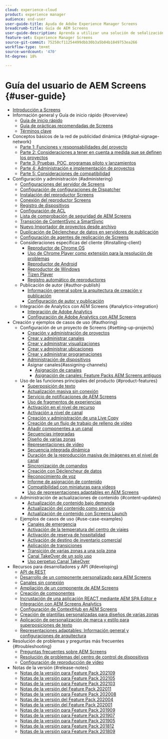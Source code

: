 ```yaml
---
cloud: experience-cloud
product: experience manager
audience: end-user
user-guide-title: Ayuda de Adobe Experience Manager Screens
breadcrumb-title: Guía de AEM Screens
user-guide-description: Aprenda a utilizar una solución de señalización digital que le permita publicar interacciones y experiencias digitales dinámicas e interactivas.
feature-set: Experience Manager Screens
source-git-commit: 75250cf11254499dbb30b3a5b04b1849753ea266
workflow-type: tm+mt
source-wordcount: '470'
ht-degree: 18%

---
```



# Guía del usuario de AEM Screens {#user-guide}

+ [Introducción a Screens](aem-screens-introduction.md)
+ Información general y Guía de inicio rápido {#overview}
   + [Guía de inicio rápido](kickstart-for-aem-screens.md)
   + [Guía de prácticas recomendadas de Screens](https://docs.adobe.com/content/help/es-ES/experience-manager-screens/using/about-guide.html)
   + [Términos clave](screens-glossary.md)
+ Conceptos básicos de la red de publicidad dinámica {#digital-signage-network}
   + [Parte 1: Funciones y responsabilidades del proyecto](project-roles-responsibilities.md)
   + [Parte 2: Consideraciones a tener en cuenta a medida que se definen los proyectos](project-considerations.md)
   + [Parte 3: Pruebas, POC, programas piloto y lanzamientos](testing-pocs-pilots-rollouts.md)
   + [Parte 4: Administración e implementación de proyectos](project-management-and-deployment.md)
   + [Parte 5: Consideraciones de compatibilidad](support-considerations.md)
+ Configuración y administración {#administering}
   + [Configuraciones del servidor de Screens](configuring-screens-introduction.md)
   + [Configuración de configuraciones de Dispatcher](dispatcher-configurations-aem-screens.md)
   + [Instalación del reproductor Screens](installing-screens-player.md)
   + [Conexión del reproductor Screens](working-with-screens-player.md)
   + [Registro de dispositivos](device-registration.md)
   + [Configuración de ACL](setting-up-acls.md)
   + [Lista de comprobación de seguridad de AEM Screens](security-checklist.md)
   + [Transición de ContentSync a SmartSync](smartsync.md)
   + [Nuevo Importador de proyectos desde archivo](project-importer.md)
   + [Duplicación de Déclencheur de datos en servidores de publicación](replicating-data-triggers.md)
   + [Configuración de agentes de replicación de Screens](configure-screens-replication.md)
   + Consideraciones específicas del cliente {#installing-client}
      + [Reproductor de Chrome OS](implementing-chrome-os-player.md)
      + [Uso de Chrome Player como extensión para la resolución de problemas](using-chrome-player-as-an-extension.md)
      + [Reproductor de Android](implementing-android-player.md)
      + [Reproductor de Windows](implementing-windows-player.md)
      + [Tizen Player](tizen-player.md)
      + [Registro automático de reproductores](auto-registration-players.md)
   + Publicación de autor {#author-publish}
      + [Información general sobre la arquitectura de creación y publicación](author-publish-architecture-overview.md)
      + [Configuración de autor y publicación](author-and-publish.md)
   + Integración de Analytics con AEM Screens {#analytics-integration}
      + [Integración de Adobe Analytics](adobe-analytics-integration-aem-screens.md)
      + [Configuración de Adobe Analytics con AEM Screens](configuring-adobe-analytics-aem-screens.md)
+ Creación y ejemplos de casos de uso {#authoring}
   + Configuración de un proyecto de Screens {#setting-up-projects}
      + [Creación y administración de proyectos](creating-a-screens-project.md)
      + [Crear y administrar canales](managing-channels.md)
      + [Crear y administrar visualizaciones](managing-displays.md)
      + [Crear y administrar ubicaciones](managing-locations.md)
      + [Crear y administrar programaciones](managing-schedules.md)
      + [Administración de dispositivos](managing-devices.md)
      + Asignar canales{#assigning-channels} 
         + [Asignación de canales](channel-assignment-latest-fp.md)
         + [Asignación de canales: Feature Packs AEM Screens antiguos](channel-assignment.md)
   + Uso de las funciones principales del producto {#product-features}
      + [Superposición de texto](text-overlay.md)
      + [Actualización masiva sin conexión](bulk-offline-update.md)
      + [Servicio de notificaciones de AEM Screens](screens-notifications-service.md)
      + [Uso de fragmentos de experiencias](experience-fragments-in-screens.md)
      + [Activación en el nivel de recurso](asset-level-scheduling.md)
      + [Activación a nivel de canal](channel-level-activation.md)
      + [Creación y administración de una Live Copy](managing-livecopy.md)
      + [Creación de un flujo de trabajo de relleno de vídeo](creating-a-video-padding-workflow.md)
      + [Añadir componentes a un canal](adding-components-to-a-channel.md)
      + [Secuencias integradas](embedded-sequences.md)
      + [Diseño de varias zonas](multi-zone-layout-aem-screens.md)
      + [Representaciones de vídeo](generating-renditions.md)
      + [Secuencia integrada dinámica](dynamic-embedded-sequences.md)
      + [Duración de la reproducción masiva de imágenes en el nivel de canal](channel-level-image-playback.md)
      + [Sincronización de comandos](using-command-sync.md)
      + [Creación con Déclencheur de datos](authoring-data-triggers.md)
      + [Reconocimiento de voz](voice-recognition.md)
      + [Informe de asignación de contenido](content-assignment-report.md)
      + [Compatibilidad con miniaturas para vídeos](thumbnail-support.md)
      + [Uso de representaciones adaptables en AEM Screens](using-adaptive-renditions.md)
   + Administración de actualizaciones de contenido {#content-updates}
      + [Actualización de contenido bajo demanda](on-demand-content.md)
      + [Actualización del contenido como servicio](content-update-as-a-service.md)
      + [Actualización de contenido con Screens Launch](launches.md)
   + Ejemplos de casos de uso {#use-case-examples}
      + [Canales de emergencia](emergency-channel.md)
      + [Activación de la temperatura del centro de viajes](local-temperature-activation.md)
      + [Activación de reserva de hospitalidad](hospitality-reservation-activation.md)
      + [Activación de destino de inventario comercial](retail-inventory-activation.md)
      + [Aplicación de transiciones](applying-transitions.md)
      + [Transición de varias zonas a una sola zona](multizone-to-singlezone.md)
      + [Canal TakeOver de un solo uso](single-use-takeover-channel.md)
      + [Uso perpetuo Canal TakeOver](perpetual-takeover-channel.md)
+ Recursos para desarrolladores y API {#developing}
   + [API de REST](rest-api.md)
   + [Desarrollo de un componente personalizado para AEM Screens](developing-custom-component-tutorial-develop.md)
   + [Canales sin conexión](offline-channels.md)
   + [Ampliación de un componente de AEM Screens](extending-component-tutorial-develop.md)
   + [Creación de componentes](creating-components.md)
   + [Incrustación de una aplicación REACT mediante AEM SPA Editor e Integración con AEM Screens Analytics](embedding-react-app.md)
   + [Configuración de ContextHub en AEM Screens](configuring-context-hub.md)
   + [Creación de plantillas personalizadas para diseños de varias zonas](creating-custom-templates-multizone-layouts.md)
   + [Aplicación de personalización de marca y estilo para superposiciones de texto](custom-branding-text-overlays.md)
   + [Representaciones adaptables: Información general y configuraciones de arquitectura](/help/user-guide/adaptive-renditions.md)
+ Resolución de problemas y preguntas más frecuentes {#troubleshooting}
   + [Preguntas frecuentes sobre AEM Screens](aem-screens-faqs.md)
   + [Resolución de problemas del centro de control de dispositivos](monitoring-screens.md)
   + [Configuración de reproducción de vídeo](troubleshoot-videos.md)
+ Notas de la versión {#release-notes}
   + [Notas de la versión para Feature Pack 202109](release-notes-fp-202109.md)
   + [Notas de la versión para Feature Pack 202105](release-notes-fp-202105.md)
   + [Notas de la versión para Feature Pack 202103](release-notes-fp-202103.md)
   + [Notas de la versión del Feature Pack 202011](release-notes-fp-202011.md)
   + [Notas de la versión para Feature Pack 202008](release-notes-fp-202008.md)
   + [Notas de la versión del Feature Pack 202004](release-notes-fp-202004.md)
   + [Notas de la versión del Feature Pack 202001](release-notes-fp-202001.md)
   + [Notas de la versión para Feature Pack 201909](release-notes-fp-201909.md)
   + [Notas de la versión para Feature Pack 201907](release-notes-fp-201907.md)
   + [Notas de la versión para Feature Pack 201905](screens-release-notes-fp-201905.md)
   + [Notas de la versión para Feature Pack 201812](release-notes-fp-201812.md)
   + [Notas de la versión para Feature Pack 201809](screens-release-notes.md)

